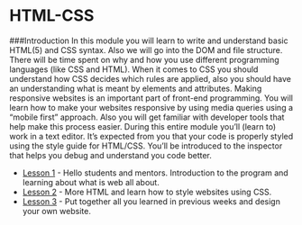 # HTML-CSS

###Introduction
In this module you will learn to write and understand basic HTML(5) and CSS syntax.
Also we will go into the DOM and file structure. There will be time spent on why and how you use different programming languages (like CSS and HTML). When it comes to CSS you should understand how CSS decides which rules are applied, also you should have an understanding what is meant by elements and attributes. Making responsive websites is an important part of front-end programming. You will learn how to make your websites responsive by using media queries using a “mobile first” approach. Also you will get familiar with developer tools that help make this process easier. During this entire module you’ll (learn to) work in a text editor. It’s expected from you that your code is properly styled using the style guide for HTML/CSS. You’ll be introduced to the inspector that helps you debug and understand you code better.

- [Lesson 1](lesson1.md) - Hello students and mentors. Introduction to the program and learning about what is web all about.
- [Lesson 2](lesson2.md) - More HTML and learn how to style websites using CSS.
- [Lesson 3](lesson3.md) - Put together all you learned in previous weeks and design your own website.